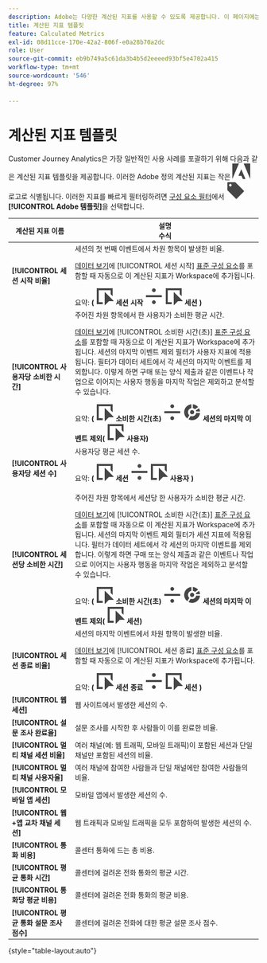```yaml
---
description: Adobe는 다양한 계산된 지표를 사용할 수 있도록 제공합니다. 이 페이지에는 해당 지표와 그 용도가 나열되어 있습니다.
title: 계산된 지표 템플릿
feature: Calculated Metrics
exl-id: 08d11cce-170e-42a2-806f-e0a28b70a2dc
role: User
source-git-commit: eb9b749a5c61da3b4b5d2eeeed93bf5e4702a415
workflow-type: tm+mt
source-wordcount: '546'
ht-degree: 97%

---
```


# 계산된 지표 템플릿

Customer Journey Analytics은 가장 일반적인 사용 사례를 포괄하기 위해 다음과 같은 계산된 지표 템플릿을 제공합니다. 이러한 Adobe 정의 계산된 지표는 작은 ![AdobeLogoSmall](/help/assets/icons/AdobeLogoSmall.svg) 로고로 식별됩니다. 이러한 지표를 빠르게 필터링하려면 [구성 요소 필터](/help/components/overview.md#filter)에서 ![레이블](/help/assets/icons/Label.svg) **[!UICONTROL Adobe 템플릿]**&#x200B;을 선택합니다.

| 계산된 지표 이름 | 설명<br/>수식 |
|---------|----------|
| **[!UICONTROL 세션 시작 비율]** | 세션의 첫 번째 이벤트에서 차원 항목이 발생한 비율.<p>[데이터 보기](/help/data-views/create-dataview.md)에 [!UICONTROL 세션 시작] [표준 구성 요소](/help/data-views/component-reference.md)를 포함할 때 자동으로 이 계산된 지표가 Workspace에 추가됩니다.</p>요약: **(** ![이벤트](/help/assets/icons/Event.svg) **세션 시작** ![나누기](/help/assets/icons/Divide.svg) ![이벤트](/help/assets/icons/Event.svg) **세션** **)** |
| **[!UICONTROL 사용자당 소비한 시간]** | 주어진 차원 항목에서 한 사용자가 소비한 평균 시간.<p>[데이터 보기](/help/data-views/create-dataview.md)에 [!UICONTROL 소비한 시간(초)] [표준 구성 요소](/help/data-views/component-reference.md)를 포함할 때 자동으로 이 계산된 지표가 Workspace에 추가됩니다. 세션의 마지막 이벤트 제외 필터가 사용자 지표에 적용됩니다. 필터가 데이터 세트에서 각 세션의 마지막 이벤트를 제외합니다. 이렇게 하면 구매 또는 양식 제출과 같은 이벤트나 작업으로 이어지는 사용자 행동을 마지막 작업은 제외하고 분석할 수 있습니다.</p>요약: **(** ![이벤트](/help/assets/icons/Event.svg) **소비한 시간(초)** ![나누기](/help/assets/icons/Divide.svg) ![세분화](/help/assets/icons/Segmentation.svg) **세션의 마지막 이벤트 제외(** ![이벤트](/help/assets/icons/Event.svg) **사용자)** |
| **[!UICONTROL 사용자당 세션 수]** | 사용자당 평균 세션 수.<p>요약: **(** ![이벤트](/help/assets/icons/Event.svg) **세션** ![나누기](/help/assets/icons/Divide.svg) ![이벤트](/help/assets/icons/Event.svg) **사용자** **)** |
| **[!UICONTROL 세션당 소비한 시간]** | 주어진 차원 항목에서 세션당 한 사용자가 소비한 평균 시간.<p>[데이터 보기](/help/data-views/create-dataview.md)에 [!UICONTROL 소비한 시간(초)] [표준 구성 요소](/help/data-views/component-reference.md)를 포함할 때 자동으로 이 계산된 지표가 Workspace에 추가됩니다. 세션의 마지막 이벤트 제외 필터가 세션 지표에 적용됩니다. 필터가 데이터 세트에서 각 세션의 마지막 이벤트를 제외합니다. 이렇게 하면 구매 또는 양식 제출과 같은 이벤트나 작업으로 이어지는 사용자 행동을 마지막 작업은 제외하고 분석할 수 있습니다.</p>요약: **(** ![이벤트](/help/assets/icons/Event.svg) **소비한 시간(초)** ![나누기](/help/assets/icons/Divide.svg) ![세분화](/help/assets/icons/Segmentation.svg) **세션의 마지막 이벤트 제외(** ![이벤트](/help/assets/icons/Event.svg) **세션)** |
| **[!UICONTROL 세션 종료 비율]** | 세션의 마지막 이벤트에서 차원 항목이 발생한 비율. <p>[데이터 보기](/help/data-views/create-dataview.md)에 [!UICONTROL 세션 종료] [표준 구성 요소](/help/data-views/component-reference.md)를 포함할 때 자동으로 이 계산된 지표가 Workspace에 추가됩니다.</p>요약: **(** ![이벤트](/help/assets/icons/Event.svg) **세션 종료** ![나누기](/help/assets/icons/Divide.svg) ![이벤트](/help/assets/icons/Event.svg) **세션** **)** |
| **[!UICONTROL 웹 세션]** | 웹 사이트에서 발생한 세션의 수. |
| **[!UICONTROL 설문 조사 완료율]** | 설문 조사를 시작한 후 사람들이 이를 완료한 비율. |
| **[!UICONTROL 멀티 채널 세션 비율]** | 여러 채널(예: 웹 트래픽, 모바일 트래픽)이 포함된 세션과 단일 채널만 포함된 세션의 비율. |
| **[!UICONTROL 멀티 채널 사용자율]** | 여러 채널에 참여한 사람들과 단일 채널에만 참여한 사람들의 비율. |
| **[!UICONTROL 모바일 앱 세션]** | 모바일 앱에서 발생한 세션의 수. |
| **[!UICONTROL 웹+앱 교차 채널 세션]** | 웹 트래픽과 모바일 트래픽을 모두 포함하여 발생한 세션의 수. |
| **[!UICONTROL 통화 비용]** | 콜센터 통화에 드는 총 비용. <!-- <p>Summary: Call length</p> --> |
| **[!UICONTROL 평균 통화 시간]** | 콜센터에 걸려온 전화 통화의 평균 시간. |
| **[!UICONTROL 통화당 평균 비용]** | 콜센터에 걸려온 전화 통화의 평균 비용. |
| **[!UICONTROL 평균 통화 설문 조사 점수]** | 콜센터에 걸려온 전화에 대한 평균 설문 조사 점수. |

{style="table-layout:auto"}
